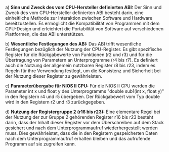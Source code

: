 a) **Sinn und Zweck des vom CPU-Hersteller definierten ABI:**
   Der Sinn und Zweck des vom CPU-Hersteller definierten ABI besteht darin, eine einheitliche Methode zur Interaktion zwischen Software und Hardware bereitzustellen. Es ermöglicht die Kompatibilität von Programmen mit dem CPU-Design und erleichtert die Portabilität von Software auf verschiedenen Plattformen, die das ABI unterstützen.

b) **Wesentliche Festlegungen des ABI:**
   Das ABI trifft wesentliche Festlegungen bezüglich der Nutzung der CPU-Register. Es gibt spezifische Register für die Rückgabewerte von Funktionen (r2 und r3) und für die Übertragung von Parametern an Unterprogramme (r4 bis r7). Es definiert auch die Nutzung der allgemein nutzbaren Register r8 bis r23, indem es Regeln für ihre Verwendung festlegt, um die Konsistenz und Sicherheit bei der Nutzung dieser Register zu gewährleisten.

c) **Parameterübergabe für NIOS II CPU:**
   Für die NIOS II CPU werden die Parameter int x und float y des Unterprogramms "double sub1(int x, float y)" in den Registern r4 und r5 übergeben. Der Rückgabewert vom Typ double wird in den Registern r2 und r3 zurückgegeben.

d) **Nutzung der Registergruppe 2 (r16 bis r23):**
   Eine elementare Regel bei der Nutzung der zur Gruppe 2 gehörenden Register r16 bis r23 besteht darin, dass der Inhalt dieser Register vor dem Überschreiben auf dem Stack gesichert und nach dem Unterprogrammaufruf wiederhergestellt werden muss. Dies gewährleistet, dass die in den Registern gespeicherten Daten nach dem Unterprogrammaufruf erhalten bleiben und das aufrufende Programm auf sie zugreifen kann.
